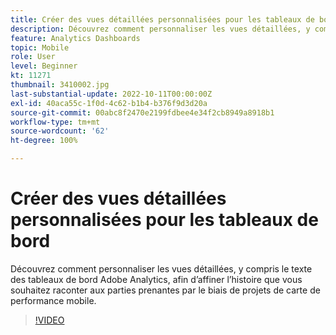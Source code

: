 ```yaml
---
title: Créer des vues détaillées personnalisées pour les tableaux de bord
description: Découvrez comment personnaliser les vues détaillées, y compris le texte des tableaux de bord Adobe Analytics, afin d’affiner l’histoire que vous souhaitez raconter aux parties prenantes par le biais de projets de carte de performance mobile.
feature: Analytics Dashboards
topic: Mobile
role: User
level: Beginner
kt: 11271
thumbnail: 3410002.jpg
last-substantial-update: 2022-10-11T00:00:00Z
exl-id: 40aca55c-1f0d-4c62-b1b4-b376f9d3d20a
source-git-commit: 00abc8f2470e2199fdbee4e34f2cb8949a8918b1
workflow-type: tm+mt
source-wordcount: '62'
ht-degree: 100%

---
```


# Créer des vues détaillées personnalisées pour les tableaux de bord

Découvrez comment personnaliser les vues détaillées, y compris le texte des tableaux de bord Adobe Analytics, afin d’affiner l’histoire que vous souhaitez raconter aux parties prenantes par le biais de projets de carte de performance mobile.

>[!VIDEO](https://video.tv.adobe.com/v/3413787/?quality=12&learn=on&captions=fre_fr)
